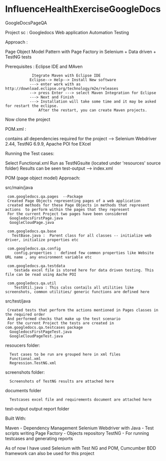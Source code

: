 # InfluenceHealthExerciseGoogleDocs
GoogleDocsPageQA

Project sc : Googledocs Web application Automation Testing

Approach :

Page Object Model Pattern with Page Factory in Selenium + Data driven + TestNG tests

 
Prerequisites : Eclipse IDE and MAven

                Itegrate Maven with Eclipse IDE
               Eclipse--> Help--> Install New software
               ---> enter work with as  http://download.eclipse.org/technology/m2e/releases 
               --> press Enter ---> select Maven Integration for Eclipse
               ---> Next and Finish
               ---> Installation will take some time and it may be asked for restart the eclipse.
                   After the restart, you can create Maven projects.
                   
Now clone the project

POM.xml   :

contains all dependencies required for the project --> Selenium Webdriver 2.44, TestNG 6.9.9, Apache POI foe EXcel

Running the Test cases:

Select Functional.xml Run as TestNGsuite  (located under 'resources' source folder) 
  Results can be seen test-output --> index.xml 
  
POM (page object model) Approach:

 
 src/main/java
 
     com.googledocs.qa.pages  --Package
     Created Page Objects representing pages of a web application 
     created methods for these Page Objects in methods that represent actions  to perform within the pages that they represent 
     For the current Project two pages have been considered
      GoogledocsFirstPage.java
      GoogleCloudPage.java
      
     com.googledocs.qa.base
       TestBase.java :  Parent class for all classes -- initialize web driver, initialize properties etc
     
     com.googledocs.qa.config
        config.properties :  defined few common properties like Website URL name , any environment variable etc
        
     com.googledocs.qa.testdata 
        testada excel file is stored here for data driven testing. This file can be read using Aache POI
        
     com.googledocs.qa.util
        TestUtil.java : This calss contails all utilities like screenshots, common utilities/ generic functions are defined here
        
  src/test/java
  
     Created tests that perform the actions mentioned in Pages classes in the required order 
     And performed checks that make up the test scenario 
     For the current Project the tests are created in com.googledocs.qa.testcases package
      GoogledocsFirstPageTest.java
      GoogleCloudPageTest.java
      
 resoucers folder:
 
      Test cases to be run are grouped here in xml files
      Functional.xml
      Regression.TestNG.xml
      
 screenshots folder:
 
      Screenshots of TestNG results are attached here
      
documents folder

      Testcases excel file and requirements document are attached here
      
 test-output
      output report folder
      
Built With:

Maven                           - Dependency Management
Selenium Webdriver with Java    - Test scripts writing
Page Factory                    -  Objects repository
TestNG                          - For running testcases and generating reports
      
      
   As of now I have used Selenium with Test NG and POM,   Cumcumber BDD framework can also be used for this project
     
      

  
  
